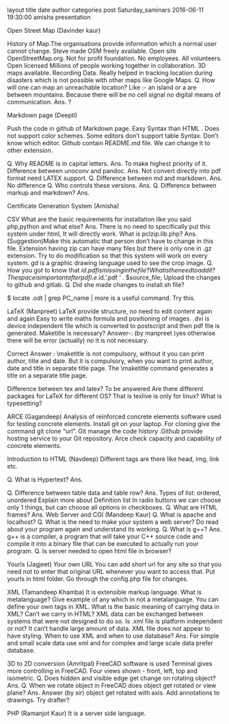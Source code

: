 

layout
title
date
author
categories
post
Saturday_saminars
2016-06-11 19:30:00
amisha
presentation


Open Street Map (Davinder kaur)

History of Map.The organisations provide information which a normal user cannot change.
Steve made OSM freely available.
Open site OpenStreetMap.org. Not for profit foundation.
No employees. All volunteers. Open licensed
Millions of people working together in collaboration.
3D maps available.
Recording Data.
Really helped in tracking location during disasters which is not possible with other maps like Google Maps.
Q. How will one can map an unreachable location? Like :- an island or a are between mountains. Because there will be no cell signal no digital means of communication.
Ans. ?


Markdown page (Deepti)

Push the code in github of Markdown page.
Easy Syntax than HTML .
Does not support color schemes.
Some editors don’t support table Syntax. Don’t know which editor.
Github contain README.md file. We can change it to other extension.

Q. Why README is in capital letters.
Ans. To make highest priority of it.
Difference between unoconv and pandoc.
Ans.
Not convert directly into pdf format need LATEX support.
Q. Difference between md and markdown.
Ans. No difference
Q. Who controls these versions.
Ans.
Q. Difference between markup and markdown?
Ans.


Certificate Generation System (Amisha)

CSV
What are the basic requirements for installation like you said php,python and what else?
Ans.
There is no need to specifically put this system under html, It will directly work.
What is pclzip.lib.php?
Ans.
(Suggestion)Make this automatic that person don’t have to change in this file. 
Extension having zip can have many files but there is only one in .gz extension.
Try to do modification so that this system will work on every system.
gd is a graphic drawing language used to see the crop image.
Q. How you got to know that $id.pdf is missing in the file? What is the need to add it?
The space is important after pdf i.e .$id.’.pdf ‘ . $source_file;
Upload  the changes to github and gitlab.
Q. Did she made changes to install.sh file?

$ locate .odt | grep PC_name | more is a useful command. Try this.


LaTeX (Manpreet)
LaTeX provide structure, no need to edit content again and again
Easy to write maths formula and positioning of images.
 .dvi is device independent file which is converted to postscript and then pdf file is generated.
Maketitle is necessary?
Answer-: (by manpreet )yes otherwise there will be error
    (actually) no it is not necessary.

Correct Answer : \maketitle is not compulsory,  without it you can print author, title and date. But it is compulsory, when you want to print author, date and title in separate title page. The \maketitle command generates a title on a separate title page.
    
Difference between tex and latex?
To be answered
Are there different packages for LaTeX for different OS? That is texlive is only for linux?
What is typesetting?

ARCE (Gagandeep)
Analysis of reinforced concrete elements software used for testing concrete elements.
Install git on your laptop. For cloning give the command git clone “url”. 
Git manage the code history  .Github provide hosting service to your Git repository.
Arce check capacity and capability of concrete elements.  

Introduction to HTML (Navdeep)
Different tags are there like head, img, link etc.

Q. What is Hypertext?
Ans.

Q. Difference between table data and table row?
Ans.
Types of list: ordered, unordered 
Explain more about Definition list
In radio buttons we can choose only 1 things, but can choose all options in checkboxes.
Q. What are HTML frames?
Ans.
Web Server and CGI (Mandeep Kaur)
Q. What is apache and localhost?
Q. What is the need to make your system a web server?
Do read about your program again and understand its working.
Q. What is g++?
Ans. g++ is a compiler, a program that will take your C++ source code and compile it into a binary file that can be executed to actually run your program.
Q. Is server needed to open html file in browser?

Yourls (Jagjeet)
Your own URL
You can add short url for any site so that you need not to enter that original URL whenever you want to access that.
Put yourls in html folder.
Go through the config.php file for changes.

XML (Tamandeep Khamba)
It is extensible markup language.
What is metalanguage? Give example of any which in not a metalanguage.
You can define your own tags in XML.
What is the basic meaning of carrying data in XML? Can’t we carry in HTML?
XML data can be exchanged between systems that were not designed to do so.
Is .xml file is platform independent or not?
It can’t handle large amount of data.
XML file does not appear to  have styling.
When to use XML and when to use database?
Ans. For simple and small scale data use xml and for complex and large scale data prefer database.

3D to 2D conversion (Amritpal)
FreeCAD software is used
Terminal gives more controlling in FreeCAD.
Four views shown - front, left, top and isometric.
Q. Does hidden and visible edge get change on rotating object?
Ans.
Q. When we rotate object in FreeCAD does object get rotated or view plane?
Ans.
Answer (by sir) object get rotated with axis.
Add annotations to drawings.
Try drafter?

PHP (Ramanjot Kaur)
It is a server side language.

